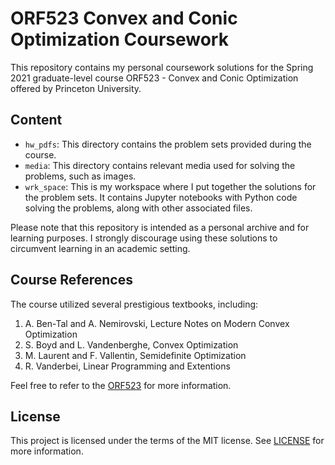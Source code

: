 # ORF523 Convex and Conic Optimization Coursework

This repository contains my personal coursework solutions for the Spring 2021 graduate-level course ORF523 - Convex and Conic Optimization offered by Princeton University.

## Content

- `hw_pdfs`: This directory contains the problem sets provided during the course.
- `media`: This directory contains relevant media used for solving the problems, such as images.
- `wrk_space`: This is my workspace where I put together the solutions for the problem sets. It contains Jupyter notebooks with Python code solving the problems, along with other associated files.

Please note that this repository is intended as a personal archive and for learning purposes. I strongly discourage using these solutions to circumvent learning in an academic setting.

## Course References
The course utilized several prestigious textbooks, including:
1. A. Ben-Tal and A. Nemirovski, Lecture Notes on Modern Convex Optimization
2. S. Boyd and L. Vandenberghe, Convex Optimization
3. M. Laurent and F. Vallentin, Semidefinite Optimization
4. R. Vanderbei, Linear Programming and Extentions

Feel free to refer to the [ORF523](http://aaa.princeton.edu/orf523) for more information.

## License
This project is licensed under the terms of the MIT license. See [LICENSE](LICENSE) for more information.
